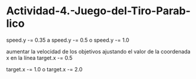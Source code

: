 # Actividad-4.-Juego-del-Tiro-Parab-lico

speed.y -= 0.35 a speed.y -= 0.5 o speed.y -= 1.0

aumentar la velocidad de los objetivos ajustando el valor de la coordenada x en la línea target.x -= 0.5

target.x -= 1.0 o target.x -= 2.0
